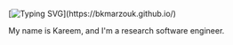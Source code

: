 [![Typing SVG](https://readme-typing-svg.demolab.com?font=Roboto+Mono&pause=1000&random=false&width=435&lines=Hello!)](https://bkmarzouk.github.io/)

My name is Kareem, and I'm a research software engineer.

<!--
**bkmarzouk/bkmarzouk** is a ✨ _special_ ✨ repository because its `README.md` (this file) appears on your GitHub profile.

Here are some ideas to get you started:

- 🔭 I’m currently working on ...
- 🌱 I’m currently learning ...
- 👯 I’m looking to collaborate on ...
- 🤔 I’m looking for help with ...
- 💬 Ask me about ...
- 📫 How to reach me: ...
- 😄 Pronouns: ...
- ⚡ Fun fact: ...

Useful links: https://readme-typing-svg.demolab.com/demo/

-->
